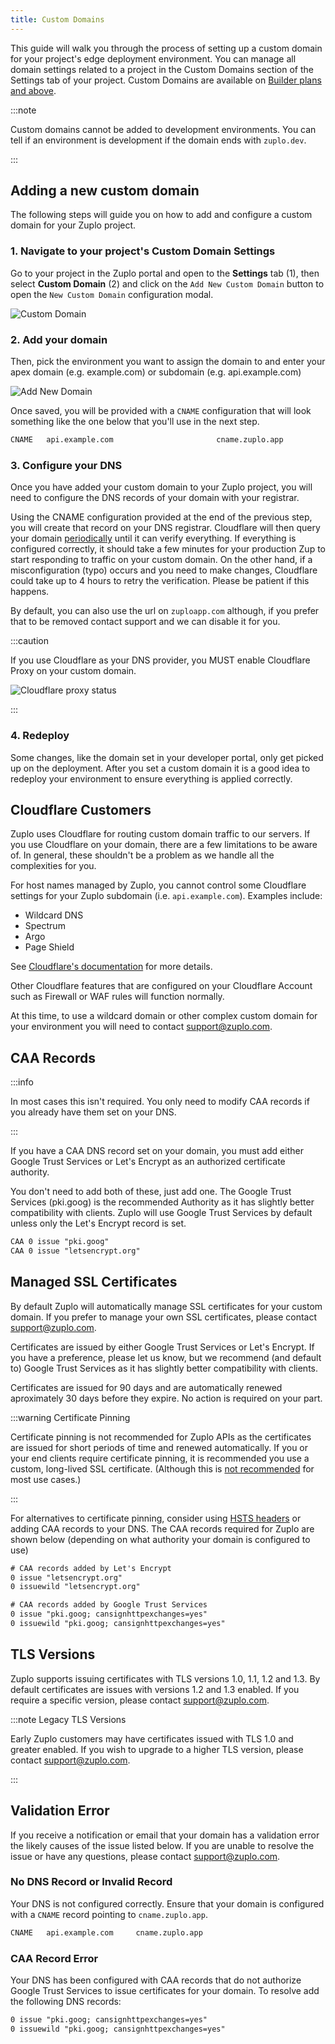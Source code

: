 ```yaml
---
title: Custom Domains
---
```


This guide will walk you through the process of setting up a custom domain for
your project's edge deployment environment. You can manage all domain settings
related to a project in the Custom Domains section of the Settings tab of your
project. Custom Domains are available on
[Builder plans and above](https://zuplo.com/pricing).

:::note

Custom domains cannot be added to development environments. You can tell if an
environment is development if the domain ends with `zuplo.dev`.

:::

## Adding a new custom domain

The following steps will guide you on how to add and configure a custom domain
for your Zuplo project.

### 1. Navigate to your project's Custom Domain Settings

Go to your project in the Zuplo portal and open to the **Settings** tab (1),
then select **Custom Domain** (2) and click on the `Add New Custom Domain`
button to open the `New Custom Domain` configuration modal.

![Custom Domain](../../public/media/custom-domains/image.png)

### 2. Add your domain

Then, pick the environment you want to assign the domain to and enter your apex
domain (e.g. example.com) or subdomain (e.g. api.example.com)

![Add New Domain](../../public/media/custom-domains/image-1.png)

Once saved, you will be provided with a `CNAME` configuration that will look
something like the one below that you'll use in the next step.

```txt
CNAME   api.example.com                       cname.zuplo.app
```

### 3. Configure your DNS

Once you have added your custom domain to your Zuplo project, you will need to
configure the DNS records of your domain with your registrar.

Using the CNAME configuration provided at the end of the previous step, you will
create that record on your DNS registrar. Cloudflare will then query your domain
[periodically](https://developers.cloudflare.com/cloudflare-for-platforms/cloudflare-for-saas/start/hostname-verification-backoff-schedule/)
until it can verify everything. If everything is configured correctly, it should
take a few minutes for your production Zup to start responding to traffic on
your custom domain. On the other hand, if a misconfiguration (typo) occurs and
you need to make changes, Cloudflare could take up to 4 hours to retry the
verification. Please be patient if this happens.

By default, you can also use the url on `zuploapp.com` although, if you prefer
that to be removed contact support and we can disable it for you.

:::caution

If you use Cloudflare as your DNS provider, you MUST enable Cloudflare Proxy on
your custom domain.

![Cloudflare proxy status](https://cdn.zuplo.com/assets/a40beef2-9eed-44fd-a41e-3f337afbaee2.png)

:::

### 4. Redeploy

Some changes, like the domain set in your developer portal, only get picked up
on the deployment. After you set a custom domain it is a good idea to redeploy
your environment to ensure everything is applied correctly.

## Cloudflare Customers

Zuplo uses Cloudflare for routing custom domain traffic to our servers. If you
use Cloudflare on your domain, there are a few limitations to be aware of. In
general, these shouldn't be a problem as we handle all the complexities for you.

For host names managed by Zuplo, you cannot control some Cloudflare settings for
your Zuplo subdomain (i.e. `api.example.com`). Examples include:

- Wildcard DNS
- Spectrum
- Argo
- Page Shield

See
[Cloudflare's documentation](https://developers.cloudflare.com/cloudflare-for-platforms/cloudflare-for-saas/#limitations)
for more details.

Other Cloudflare features that are configured on your Cloudflare Account such as
Firewall or WAF rules will function normally.

At this time, to use a wildcard domain or other complex custom domain for your
environment you will need to contact
[support@zuplo.com](mailto:support@zuplo.com).

## CAA Records

:::info

In most cases this isn't required. You only need to modify CAA records if you
already have them set on your DNS.

:::

If you have a CAA DNS record set on your domain, you must add either Google
Trust Services or Let's Encrypt as an authorized certificate authority.

You don't need to add both of these, just add one. The Google Trust Services
(pki.goog) is the recommended Authority as it has slightly better compatibility
with clients. Zuplo will use Google Trust Services by default unless only the
Let's Encrypt record is set.

```txt
CAA 0 issue "pki.goog"
CAA 0 issue "letsencrypt.org"
```

## Managed SSL Certificates

By default Zuplo will automatically manage SSL certificates for your custom
domain. If you prefer to manage your own SSL certificates, please contact
[support@zuplo.com](mailto:support@zuplo.com).

Certificates are issued by either Google Trust Services or Let's Encrypt. If you
have a preference, please let us know, but we recommend (and default to) Google
Trust Services as it has slightly better compatibility with clients.

Certificates are issued for 90 days and are automatically renewed aproximately
30 days before they expire. No action is required on your part.

:::warning Certificate Pinning

Certificate pinning is not recommended for Zuplo APIs as the certificates are
issued for short periods of time and renewed automatically. If you or your end
clients require certificate pinning, it is recommended you use a custom,
long-lived SSL certificate. (Although this is
[not recommended](https://scotthelme.co.uk/why-we-need-to-do-more-to-reduce-certificate-lifetimes/)
for most use cases.)

:::

For alternatives to certificate pinning, consider using
[HSTS headers](https://https.cio.gov/hsts/) or adding CAA records to your DNS.
The CAA records required for Zuplo are shown below (depending on what authority
your domain is configured to use)

```txt
# CAA records added by Let's Encrypt
0 issue "letsencrypt.org"
0 issuewild "letsencrypt.org"

# CAA records added by Google Trust Services
0 issue "pki.goog; cansignhttpexchanges=yes"
0 issuewild "pki.goog; cansignhttpexchanges=yes"
```

## TLS Versions

Zuplo supports issuing certificates with TLS versions 1.0, 1.1, 1.2 and 1.3. By
default certificates are issues with versions 1.2 and 1.3 enabled. If you
require a specific version, please contact
[support@zuplo.com](mailto:support@zuplo.com).

:::note Legacy TLS Versions

Early Zuplo customers may have certificates issued with TLS 1.0 and greater
enabled. If you wish to upgrade to a higher TLS version, please contact
[support@zuplo.com](mailto:support@zuplo.com).

:::

## Validation Error

If you receive a notification or email that your domain has a validation error
the likely causes of the issue listed below. If you are unable to resolve the
issue or have any questions, please contact
[support@zuplo.com](mailto:support@zuplo.com).

### No DNS Record or Invalid Record

Your DNS is not configured correctly. Ensure that your domain is configured with
a `CNAME` record pointing to `cname.zuplo.app`.

```txt
CNAME   api.example.com     cname.zuplo.app
```

### CAA Record Error

Your DNS has been configured with CAA records that do not authorize Google Trust
Services to issue certificates for your domain. To resolve add the following DNS
records:

```txt
0 issue "pki.goog; cansignhttpexchanges=yes"
0 issuewild "pki.goog; cansignhttpexchanges=yes"
```

